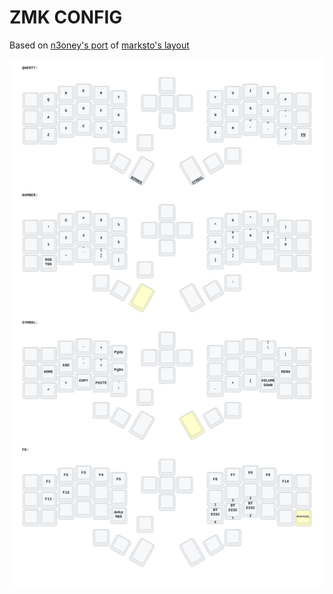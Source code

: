 # ZMK CONFIG

Based on [n3oney's port](https://github.com/n3oney/zmk-config?ref=mark.stosberg.com) of [marksto's layout](https://mark.stosberg.com/markstos-corne-3x5-1-keyboard-layout/)


<img src="keymap-drawer/corne.svg" >


